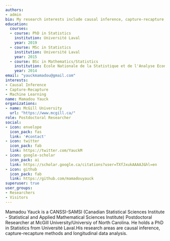 ```yaml
---
authors:
- admin
bio: My research interests include causal inference, capture-recapture methods and longitudinal data analysis.
education:
  courses:
  - course: PhD in Statistics
    institution: Université Laval
    year: 2019
  - course: MSc in Statistics
    institution: Université Laval
    year: 2015
  - course: BSc in Mathematics/Statistics
    institution: Ecole Nationale de la Statistique et de l'Analyse Economique
    year: 2014
email: "yauckmamadou@gmail.com"
interests:
- Causal Inference
- Capture-Recapture
- Machine Learning
name: Mamadou Yauck
organizations:
- name: McGill University
  url: "https://www.mcgill.ca/"
role: Postdoctoral Researcher
social:
- icon: envelope
  icon_pack: fas
  link: '#contact'
- icon: twitter
  icon_pack: fab
  link: https://twitter.com/YauckM
- icon: google-scholar
  icon_pack: ai
  link: https://scholar.google.ca/citations?user=TXfJxukAAAAJ&hl=en
- icon: github
  icon_pack: fab
  link: https://github.com/mamadouyauck
superuser: true
user_groups:
- Researchers
- Visitors
---
```


Mamadou Yauck is a CANSSI-SAMSI (Canadian Statistical Sciences Institute - Statistical and Applied Mathematical Sciences Institute) Postdoctoral Researcher at McGill University/Universiy of North Carolina. He holds a PhD in Statistics from Université Laval.His research areas are causal inference, capture-recapture methods and longitudinal data analysis.
